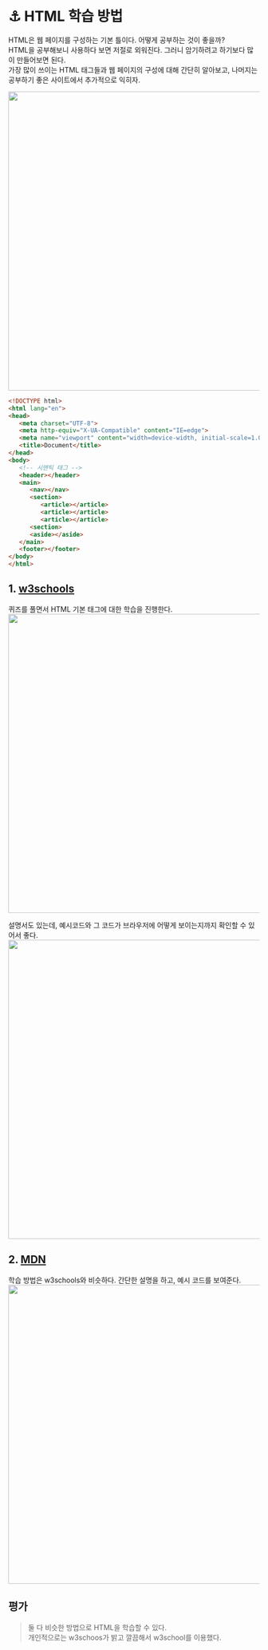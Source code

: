 # ⚓ HTML 학습 방법

HTML은 웹 페이지를 구성하는 기본 틀이다. 어떻게 공부하는 것이 좋을까?   
HTML을 공부해보니 사용하다 보면 저절로 외워진다. 그러니 암기하려고 하기보다 많이 만들어보면 된다.   
가장 많이 쓰이는 HTML 태그들과 웹 페이지의 구성에 대해 간단히 알아보고, 나머지는 공부하기 좋은 사이트에서 추가적으로 익히자.

<img src="https://user-images.githubusercontent.com/92148521/225475821-baf050da-6a03-4ed4-a349-2553fe1d2c01.png" width=600px />

```html
<!DOCTYPE html>
<html lang="en">
<head>
   <meta charset="UTF-8">
   <meta http-equiv="X-UA-Compatible" content="IE=edge">
   <meta name="viewport" content="width=device-width, initial-scale=1.0">
   <title>Document</title>
</head>
<body>
   <!-- 시맨틱 태그 -->
   <header></header>
   <main>
      <nav></nav>
      <section>
         <article></article>
         <article></article>
         <article></article>
      <section>
      <aside></aside>
   </main>
   <footer></footer>
</body>
</html>
```


## 1. [w3schools](https://www.w3schools.com/html/exercise.asp?filename=exercise_html_attributes1) 
퀴즈를 풀면서 HTML 기본 태그에 대한 학습을 진행한다.   
<img src="https://user-images.githubusercontent.com/92148521/223776247-e52139b2-14d8-43d3-94c7-3ae3f0af79b4.png" width=600px />
   
설명서도 있는데, 예시코드와 그 코드가 브라우저에 어떻게 보이는지까지 확인할 수 있어서 좋다.
<img src="https://user-images.githubusercontent.com/92148521/223776142-02c19dc9-8334-4a00-a3a6-dbb416bd68da.png" width=600px />


## 2. [MDN](https://developer.mozilla.org/ko/docs/Web/HTML)
학습 방법은 w3schools와 비슷하다. 간단한 설명을 하고, 예시 코드를 보여준다.
<img src="https://user-images.githubusercontent.com/92148521/223776861-8c0d35dd-7a6c-4bdc-9273-e3e85d0408f7.png" width=600px />



## 평가
> 둘 다 비슷한 방법으로 HTML을 학습할 수 있다.   
개인적으로는 w3schoos가 밝고 깔끔해서 w3school를 이용했다.
